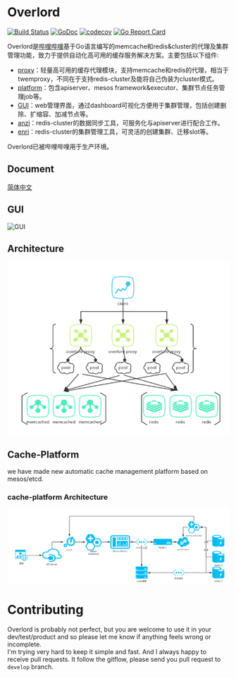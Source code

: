 # Overlord 
[![Build Status](https://travis-ci.org/felixhao/overlord.svg?branch=master)](https://travis-ci.org/felixhao/overlord) 
[![GoDoc](http://godoc.org/github.com/felixhao/overlord/proxy?status.svg)](http://godoc.org/github.com/felixhao/overlord/proxy) 
[![codecov](https://codecov.io/gh/felixhao/overlord/branch/master/graph/badge.svg)](https://codecov.io/gh/felixhao/overlord)
[![Go Report Card](https://goreportcard.com/badge/github.com/felixhao/overlord)](https://goreportcard.com/report/github.com/felixhao/overlord)

Overlord是[哔哩哔哩](https://www.bilibili.com)基于Go语言编写的memcache和redis&cluster的代理及集群管理功能，致力于提供自动化高可用的缓存服务解决方案。主要包括以下组件:  

* [proxy](doc/wiki-cn/proxy-usage.md)：轻量高可用的缓存代理模块，支持memcache和redis的代理，相当于twemproxy，不同在于支持redis-cluster及能将自己伪装为cluster模式。
* [platform](doc/wiki-cn/platform-deploy.md)：包含apiserver、mesos framework&executor、集群节点任务管理job等。
* [GUI](doc/wiki-cn/platform-usage.md)：web管理界面，通过dashboard可视化方便用于集群管理，包括创建删除、扩缩容、加减节点等。
* [anzi](doc/wiki-cn/tools.md)：redis-cluster的数据同步工具，可服务化与apiserver进行配合工作。
* [enri](doc/wiki-cn/tools.md)：redis-cluster的集群管理工具，可灵活的创建集群、迁移slot等。

Overlord已被哔哩哔哩用于生产环境。

## Document
[简体中文](doc/wiki-cn/SUMMARY.md)

## GUI

![GUI](doc/images/create-cluster.gif)

## Architecture

![architecture](doc/images/overlord_arch.png)

## Cache-Platform

we have made new automatic cache management platform based on mesos/etcd.

### cache-platform Architecture

![cache-platform Architecture](doc/images/cache-platform-arch.png)

# Contributing

Overlord is probably not perfect, but you are welcome to use it in your dev/test/product and so please let me know if anything feels wrong or incomplete.  
I'm trying very hard to keep it simple and fast. And I always happy to receive pull requests. It follow the gitflow, please send you pull request to `develop` branch.  
